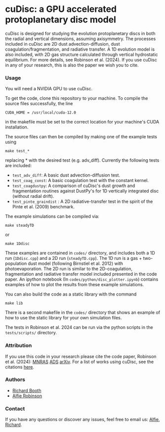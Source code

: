 # cuDisc: a GPU accelerated protoplanetary disc model

cuDisc is designed for studying the evolution protoplanetary discs in both the radial and vertical dimensions, assuming axisymmetry. The processes included in cuDisc are 2D dust advection-diffusion, dust coagulation/fragmentation, and radiative transfer. A 1D evolution model is also included, with 2D gas structure calculated through vertical hydrostatic equilibrium. For more details, see Robinson et al. (2024). If you use cuDisc in any of your research, this is also the paper we wish you to cite. 

### Usage ###

You will need a NVIDIA GPU to use cuDisc.

To get the code, clone this repository to your machine. To compile the source files successfully, the line 

    CUDA_HOME = /usr/local/cuda-12.0

in the makefile must be set to the correct location for your machine's CUDA installation.

The source files can then be compiled by making one of the example tests using

    make test_*

replacing * with the desired test (e.g. adv_diff). Currently the following tests are included: 
* `test_adv_diff`: A basic dust advection-diffusion test.
* `test_coag_const`: A basic coagulation test with the constant kernel.
* `test_coagdustpy`: A comparison of cuDisc's dust growth and fragmentation routines against DustPy's for 1D vertically integrated disc (without radial drift).
* `test_pinte_graindist` : A 2D radiative-transfer test in the spirit of the Pinte et al. (2009) benchmark.

The example simulations can be compiled via:
    
    make steadyTD

or

    make 1Ddisc

These examples are contained in  `codes/` directory, and includes both a 1D run (`1Ddisc.cpp`) and a 2D run (`steadyTD.cpp`). The 1D run is a gas + two-population dust model (following Birnstiel et al. 2012) with photoevaporation. The 2D run is similar to the 2D-coagulation, fragmentation and radiative transfer model included presented in the code paper.
An ipython notebook (In `codes/python/disc_plotter.ipynb`) contains examples of how to plot the results from these example simulations.

You can also build the code as a static library with the command

    make lib

There is a second makefile in the `codes/` directory that shows an example of how to use the static library for your own simulation files.

The tests in Robinson et al. 2024 can be run via the python scripts in the `tests/scripts/` directory.


### Attribution ###

If you use this code in your research please cite the code paper, Robinson et al. (2024): [MNRAS]() [ADS]() [arXiv](). 
For a list of works using cuDisc, see the citations [here]().

### Authors ###

- [Richard Booth](https://github.com/rbooth200)
- [Alfie Robinson](https://github.com/alfrob98)

### Contact ###

If you have any questions or discover any issues, feel free to email us: [Alfie](mailto:a.robinson21@imperial.ac.uk), [Richard](r.a.booth@leeds.ac.uk). 
